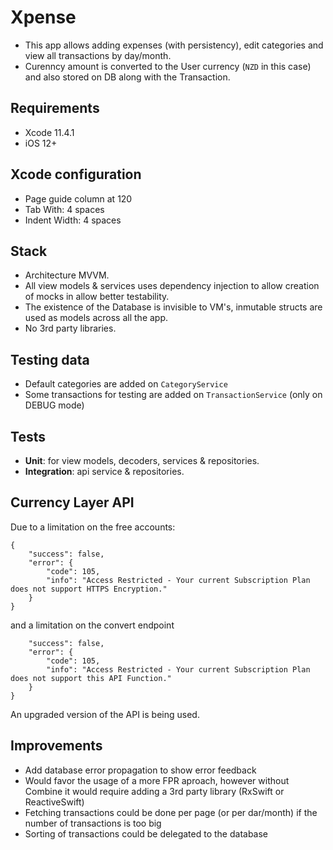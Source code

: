 # Xpense
* This app allows adding expenses (with persistency), edit categories and view all transactions by day/month.
* Curenncy amount is converted to the User currency (`NZD` in this case) and also stored on DB along with the Transaction.

## Requirements
* Xcode 11.4.1
* iOS 12+

## Xcode configuration
* Page guide column at 120
* Tab With: 4 spaces
* Indent Width: 4 spaces

## Stack
* Architecture MVVM.
* All view models & services uses dependency injection to allow creation of mocks in allow better testability.
* The existence of the Database is invisible to VM's, inmutable structs are used as models across all the app. 
* No 3rd party libraries.

## Testing data
* Default categories are added on `CategoryService`
* Some transactions for testing are added on `TransactionService` (only on DEBUG mode)

## Tests
* **Unit**: for view models, decoders, services & repositories.
* **Integration**: api service & repositories.

## Currency Layer API

Due to a limitation on the free accounts:
```
{
    "success": false,
    "error": {
        "code": 105,
        "info": "Access Restricted - Your current Subscription Plan does not support HTTPS Encryption."
    }
}
```
and a limitation on the convert endpoint
```{
    "success": false,
    "error": {
        "code": 105,
        "info": "Access Restricted - Your current Subscription Plan does not support this API Function."
    }
}
```
An upgraded version of the API is being used.

## Improvements
* Add database error propagation to show error feedback
* Would favor the usage of a more FPR aproach, however without Combine it would require adding a 3rd party library (RxSwift or ReactiveSwift)
* Fetching transactions could be done per page (or per dar/month) if the number of transactions is too big
* Sorting of transactions could be delegated to the database
